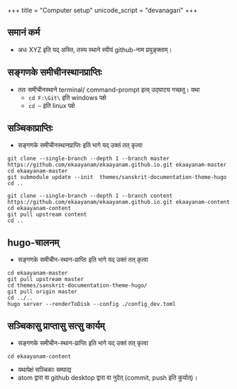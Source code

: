 +++
title = "Computer setup"
unicode_script = "devanagari"
+++

## समानं कर्म
- अधः XYZ इति यद् अस्ति, तस्य स्थाने स्वीयं github-नाम प्रयुङ्क्ताम्।

## सङ्गणके समीचीनस्थानप्राप्तिः
- ततः समीचीनस्थाने terminal/ command-prompt इत्य् उद्घाट्य गच्छतु। यथा 
  - `cd F:\Git\` इति windows पक्षे
  - `cd ~` इति linux पक्षे

## सञ्चिकाप्राप्तिः
- सङ्गणके समीचीनस्थानप्राप्तिः इति भागे यद् उक्तं तत् कृत्वा

```
git clone --single-branch --depth 1 --branch master https://github.com/ekaayanam/ekaayanam.github.io.git ekaayanam-master
cd ekaayanam-master
git submodule update --init  themes/sanskrit-documentation-theme-hugo
cd ..

git clone --single-branch --depth 1 --branch content https://github.com/ekaayanam/ekaayanam.github.io.git ekaayanam-content
cd ekaayanam-content
git pull upstream content
cd ..
```

## hugo-चालनम्
- सङ्गणके समीचीन-स्थान-प्राप्तिः इति भागे यद् उक्तं तत् कृत्वा

```
cd ekaayanam-master
git pull upstream master
cd themes/sanskrit-documentation-theme-hugo/
git pull origin master
cd ../.. 
hugo server --renderToDisk --config ./config_dev.toml
```

## सञ्चिकासु प्राप्तासु सत्सु कार्यम्
- सङ्गणके समीचीन-स्थान-प्राप्तिः इति भागे यद् उक्तं तत् कृत्वा

```
cd ekaayanam-content
```

- यथापेक्षं सञ्चिकाः सम्पाद्य
- atom द्वारा वा github desktop द्वारा वा नुदेत् (commit, push इति कुर्यात्)।